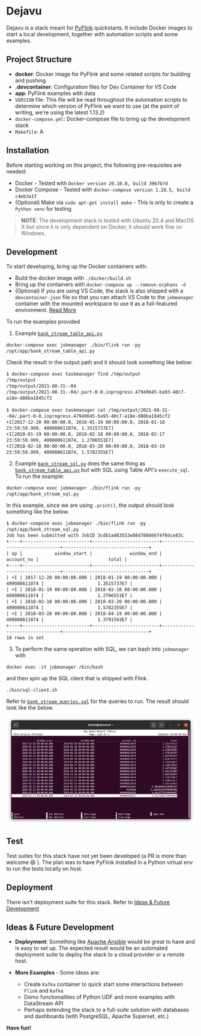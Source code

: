 # Dejavu

Dejavu is a stack meant for [PyFlink](https://flink.apache.org/) quickstarts. It include Docker images to start a local development, together with automation scripts and some examples.

## Project Structure

- **docker**: Docker image for PyFlink and some related scripts for building and pushing
- **.devcontainer**: Configuration files for Dev Container for VS Code
- **app**: PyFlink examples with data
- `VERSION` file: This file will be read throughout the automation scripts to determine which version of PyFlink we want to use (at the point of writing, we're using the latest 1.13.2)
- `docker-compose.yml`: Docker-compose file to bring up the development stack
- `Makefile`: A

## Installation

Before starting working on this project, the following pre-requisites are needed:

- Docker - Tested with `Docker version 20.10.8, build 3967b7d`
- Docker Compose - Tested with `docker-compose version 1.28.5, build c4eb3a1f`
- (Optional) Make via `sudo apt-get install make` - This is only to create a `Python venv` for testing

> **NOTE**: The development stack is tested with Ubuntu 20.4 and MacOS X but since it is only dependent on Docker, it should work fine on Windows.

## Development

To start developing, bring up the Docker containers with:

- Build the docker image with `./docker/build.sh`
- Bring up the containers with `docker-compose up --remove-orphans -d`
- (Optional) If you are using VS Code, the stack is also shipped with a `devcontainer.json` file so that you can attach VS Code to the `jobmanager` container with the mounted workspace to use it as a full-featured environment. [Read More](https://code.visualstudio.com/docs/remote/containers)

To run the examples provided

1. Example [`bank_stream_table_api.py`](./app/bank_stream_table_api.py)

```
docker-compose exec jobmanager ./bin/flink run -py /opt/app/bank_stream_table_api.py
```

Check the result in the output path and it should look something like below:

```
$ docker-compose exec taskmanager find /tmp/output
/tmp/output
/tmp/output/2021-08-31--04
/tmp/output/2021-08-31--04/.part-0-0.inprogress.47949645-ba93-40c7-a18e-d88ba1845cf2

$ docker-compose exec taskmanager cat /tmp/output/2021-08-31--04/.part-0-0.inprogress.47949645-ba93-40c7-a18e-d88ba1845cf2
+I[2017-12-20 00:00:00.0, 2018-01-19 00:00:00.0, 2018-01-18 23:59:59.999, 409000611074, 1.3515737E7]
+I[2018-01-19 00:00:00.0, 2018-02-18 00:00:00.0, 2018-02-17 23:59:59.999, 409000611074, 1.2706551E7]
+I[2018-02-18 00:00:00.0, 2018-03-20 00:00:00.0, 2018-03-19 23:59:59.999, 409000611074, 1.5782355E7]

```

2. Example [`bank_stream_sql.py`](./app/bank_stream_sql.py) does the same thing as [`bank_stream_table_api.py`](./app/bank_stream_table_api.py) but with SQL using Table API's `execute_sql`. To run the example:

```
docker-compose exec jobmanager ./bin/flink run -py /opt/app/bank_stream_sql.py
```

In this example, since we are using `.print()`, the output should look something like the below.

```
$ docker-compose exec jobmanager ./bin/flink run -py /opt/app/bank_stream_sql.py
Job has been submitted with JobID 3cdb1ad83553e88d788666f4f0dce83c
+----+-------------------------+-------------------------+--------------------------------+--------------------------------+
| op |            window_start |              window_end |                     account_no |                          total |
+----+-------------------------+-------------------------+--------------------------------+--------------------------------+
| +I | 2017-12-20 00:00:00.000 | 2018-01-19 00:00:00.000 |                   409000611074 |                    1.3515737E7 |
| +I | 2018-01-19 00:00:00.000 | 2018-02-18 00:00:00.000 |                   409000611074 |                    1.2706551E7 |
| +I | 2018-02-18 00:00:00.000 | 2018-03-20 00:00:00.000 |                   409000611074 |                    1.5782355E7 |
| +I | 2018-03-20 00:00:00.000 | 2018-04-19 00:00:00.000 |                   409000611074 |                    1.3791593E7 |
+----+-------------------------+-------------------------+--------------------------------+--------------------------------+
18 rows in set

```

3. To perform the same operation with SQL, we can bash into `jobmanager` with

```
docker exec -it jobmanager /bin/bash
```

and then spin up the SQL client that is shipped with Flink.

```
./bin/sql-client.sh
```

Refer to [`bank_stream_queries.sql`](./app/bank_stream_queries.sql) for the queries to run. The result should look like the below.

![SQL Client](./media/sql-client-result.png "Title")

## Test

Test suites for this stack have not yet been developed (a PR is more than welcome 😄 ). The plan was to have PyFlink installed in a Python virtual env to run the tests locally on host.

## Deployment

There isn't deployment suite for this stack. Refer to [Ideas & Future Development](#ideas-&-future-development)

## Ideas & Future Development

- **Deployment**: Something like [Apache Ansible](https://docs.ansible.com/) would be great to have and is easy to set up. The expected result would be an automated deployment suite to deploy the stack to a cloud provider or a remote host.

- **More Examples** - Some ideas are:
  - Create `Kafka` container to quick start some interactions between `Flink` and `Kafka`
  - Demo functionalities of Python UDF and more examples with DataStream API
  - Perhaps extending the stack to a full-suite solution with databases and dashboards (with PostgreSQL, Apache Superset, etc.)

**Have fun!**
